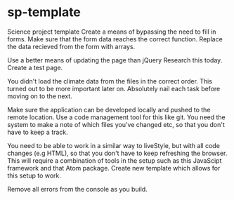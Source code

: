 # sp-template
Science project template
Create a means of bypassing the need to fill in forms.
Make sure that the form data reaches the correct function.
Replace the data recieved from the form with arrays.

Use a better means of updating the page than jQuery
Research this today. Create a test page.

You didn't load the climate data from the files in the correct order. This turned out to be more important later on. Absolutely nail each task before moving on to the next.

Make sure the application can be developed locally and pushed to the remote location. Use a code management tool for this like git. You need the system to make a note of which files you've changed etc, so that you don't have to keep a track.

You need to be able to work in a similar way to liveStyle, but with all code changes (e.g HTML), so that you don't have to keep refreshing the browser. This will require a combination of tools in the setup such as this JavaScipt framework and that Atom package. Create new template which allows for this setup to work.

Remove all errors from the console as you build.
